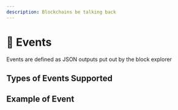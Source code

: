 ```yaml
---
description: Blockchains be talking back
---
```


# 🔔 Events

Events are defined as JSON outputs put out by the block explorer

## Types of Events Supported

## Example of Event
